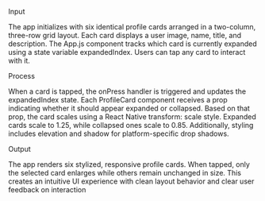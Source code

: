 Input

The app initializes with six identical profile cards arranged in a two-column, three-row grid layout. Each card displays a user image, name, title, and description. The App.js component tracks which card is currently expanded using a state variable expandedIndex. Users can tap any card to interact with it.

Process

When a card is tapped, the onPress handler is triggered and updates the expandedIndex state. Each ProfileCard component receives a prop indicating whether it should appear expanded or collapsed. Based on that prop, the card scales using a React Native transform: scale style. Expanded cards scale to 1.25, while collapsed ones scale to 0.85. Additionally, styling includes elevation and shadow for platform-specific drop shadows.

Output

The app renders six stylized, responsive profile cards. When tapped, only the selected card enlarges while others remain unchanged in size. This creates an intuitive UI experience with clean layout behavior and clear user feedback on interaction